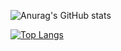 
![Anurag's GitHub stats](https://github-readme-stats.vercel.app/api?username=AlexEG&show_icons=true&theme=radical)

[![Top Langs](https://github-readme-stats.vercel.app/api/top-langs/?username=AlexEG&langs_count=8)](https://github.com/anuraghazra/github-readme-stats)
